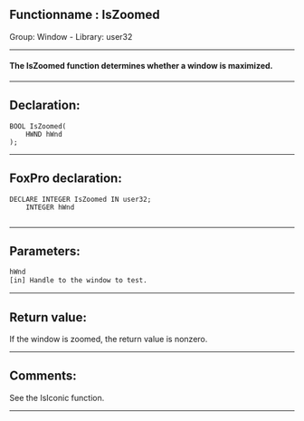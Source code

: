 <link rel="stylesheet" type="text/css" href="../../css/win32api.css">  
<link rel="stylesheet" href="https://cdnjs.cloudflare.com/ajax/libs/font-awesome/4.7.0/css/font-awesome.min.css">

## Functionname : IsZoomed
Group: Window - Library: user32    
***  


#### The IsZoomed function determines whether a window is maximized. 
***  


## Declaration:
```foxpro  
BOOL IsZoomed(
	HWND hWnd
);  
```  
***  


## FoxPro declaration:
```foxpro  
DECLARE INTEGER IsZoomed IN user32;
	INTEGER hWnd
  
```  
***  


## Parameters:
```txt  
hWnd
[in] Handle to the window to test.  
```  
***  


## Return value:
If the window is zoomed, the return value is nonzero.  
***  


## Comments:
See the IsIconic function.  
  
***  


